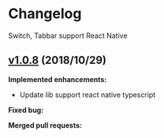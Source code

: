 # Changelog

Switch, Tabbar support React Native


## [v1.0.8](https://github.com/jundat95/switch-react-native/releases/tag/v1.0.8) (2018/10/29)

**Implemented enhancements:**

- Update lib support react native typescript

**Fixed bug:**


**Merged pull requests:**